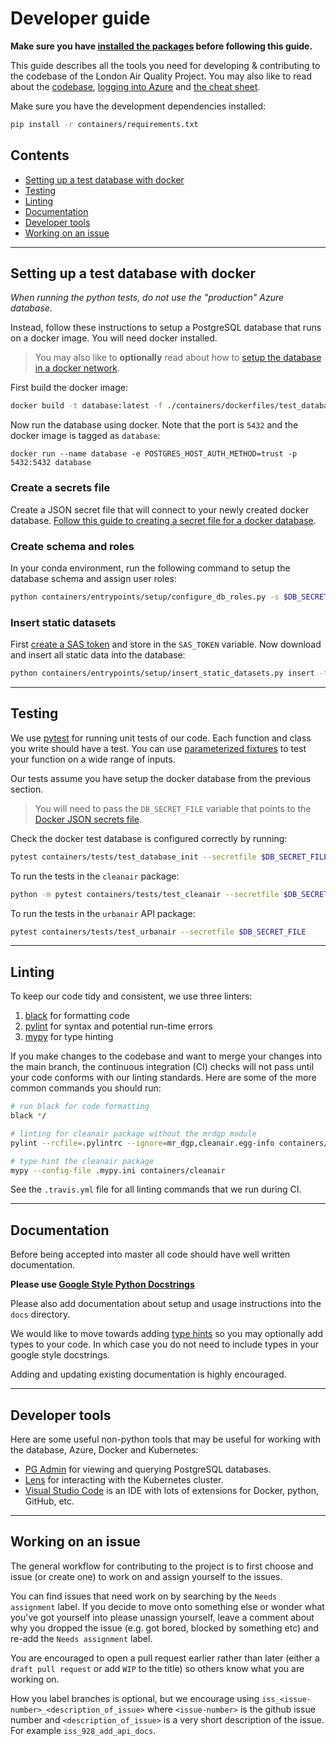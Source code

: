 # Developer guide

**Make sure you have [installed the packages](installation.md) before following this guide.**

This guide describes all the tools you need for developing & contributing to the codebase of the London Air Quality Project.
You may also like to read about the [codebase](codebase.md), [logging into Azure](datasets.md) and [the cheat sheet](cheat.md).

Make sure you have the development dependencies installed:

```bash
pip install -r containers/requirements.txt
```


## Contents
- [Setting up a test database with docker](#setting-up-a-test-database-with-dockersetting-up)
- [Testing](#testing)
- [Linting](#linting)
- [Documentation](#documentation)
- [Developer tools](#developer-tools)
- [Working on an issue](#working-on-an-issue)

***

## Setting up a test database with docker

*When running the python tests, do not use the "production" Azure database*.

Instead, follow these instructions to setup a PostgreSQL database that runs on a docker image.
You will need docker installed.

> You may also like to **optionally** read about how to [setup the database in a docker network](docker.md#multi-container-networks).

First build the docker image:

```bash
docker build -t database:latest -f ./containers/dockerfiles/test_database.dockerfile .
```

Now run the database using docker. Note that the port is `5432` and the docker image is tagged as `database`:

```
docker run --name database -e POSTGRES_HOST_AUTH_METHOD=trust -p 5432:5432 database
```

### Create a secrets file

Create a JSON secret file that will connect to your newly created docker database.
[Follow this guide to creating a secret file for a docker database](secretfile.md#docker-database).

### Create schema and roles

In your conda environment, run the following command to setup the database schema and assign user roles:

```bash
python containers/entrypoints/setup/configure_db_roles.py -s $DB_SECRET_FILE -c configuration/database_role_config/local_database_config.yaml
```

### Insert static datasets

First [create a SAS token](sas_token.md) and store in the `SAS_TOKEN` variable.
Now download and insert all static data into the database:

```bash
python containers/entrypoints/setup/insert_static_datasets.py insert -t $SAS_TOKEN -s $DB_SECRET_FILE -d street_canyon hexgrid london_boundary oshighway_roadlink scoot_detector
```

***

## Testing

We use [pytest](https://docs.pytest.org/en/7.1.x/) for running unit tests of our code.
Each function and class you write should have a test.
You can use [parameterized fixtures](https://docs.pytest.org/en/7.1.x/parametrize.html) to test your function on a wide range of inputs.

Our tests assume you have setup the docker database from the previous section.

> You will need to pass the `DB_SECRET_FILE` variable that points to the [Docker JSON secrets file](#create-a-secrets-file).

Check the docker test database is configured correctly by running:
```bash
pytest containers/tests/test_database_init --secretfile $DB_SECRET_FILE
```

To run the tests in the `cleanair` package:

```bash
python -m pytest containers/tests/test_cleanair --secretfile $DB_SECRET_FILE --ignore containers/tests/test_cleanair/test_models --ignore containers/tests/test_cleanair/test_experiment
```

To run the tests in the `urbanair` API package:

```bash
pytest containers/tests/test_urbanair --secretfile $DB_SECRET_FILE
```

***

## Linting

To keep our code tidy and consistent, we use three linters:

1. [black](https://github.com/psf/black) for formatting code
2. [pylint](https://github.com/PyCQA/pylint) for syntax and potential run-time errors
3. [mypy](https://github.com/python/mypy) for type hinting

If you make changes to the codebase and want to merge your changes into the main branch, the continuous integration (CI) checks will not pass until your code conforms with our linting standards.
Here are some of the more common commands you should run:

```bash
# run black for code formatting
black */

# linting for cleanair package without the mrdgp module
pylint --rcfile=.pylintrc --ignore=mr_dgp,cleanair.egg-info containers/cleanair/*

# type hint the cleanair package
mypy --config-file .mypy.ini containers/cleanair
```

See the `.travis.yml` file for all linting commands that we run during CI.


***

## Documentation
Before being accepted into master all code should have well written documentation.

**Please use [Google Style Python Docstrings](https://sphinxcontrib-napoleon.readthedocs.io/en/latest/example_google.html)**

Please also add documentation about setup and usage instructions into the `docs` directory.

We would like to move towards adding [type hints](https://docs.python.org/3.7/library/typing.html) so you may optionally add types to your code. In which case you do not need to include types in your google style docstrings.

Adding and updating existing documentation is highly encouraged.

*** 

## Developer tools

Here are some useful non-python tools that may be useful for working with the database, Azure, Docker and Kubernetes:

- [PG Admin](https://www.pgadmin.org/download/) for viewing and querying PostgreSQL databases.
- [Lens](https://k8slens.dev/) for interacting with the Kubernetes cluster.
- [Visual Studio Code](https://code.visualstudio.com/) is an IDE with lots of extensions for Docker, python, GitHub, etc.

***
## Working on an issue
The general workflow for contributing to the project is to first choose and issue (or create one) to work on and assign yourself to the issues.

You can find issues that need work on by searching by the `Needs assignment` label. If you decide to move onto something else or wonder what you've got yourself into please unassign yourself, leave a comment about why you dropped the issue (e.g. got bored, blocked by something etc) and re-add the `Needs assignment` label.

You are encouraged to open a pull request earlier rather than later (either a `draft pull request` or add `WIP` to the title) so others know what you are working on.

How you label branches is optional, but we encourage using `iss_<issue-number>_<description_of_issue>` where `<issue-number>` is the github issue number and `<description_of_issue>` is a very short description of the issue. For example `iss_928_add_api_docs`.
